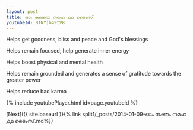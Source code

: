 ```yaml
---
layout: post
title: ഓം കലയെ നമഹ ൧൧ ടൈംസ്
youtubeId: BfNYjb49tV8
---
```

 
 
Helps get goodness, bliss and peace and God's blessings
 
Helps remain focused, help generate inner energy 
 
Helps boost physical and mental health 
 
Helps remain grounded and generates a sense of gratitude towards the greater power 
 
Helps reduce bad karma
 
 
 
 


{% include youtubePlayer.html id=page.youtubeId %}
 
[Next]({{ site.baseurl }}{% link  split1/_posts/2014-01-09-ഓം നക്തം നമഹ ൧൧ ടൈംസ്.md%})
 
